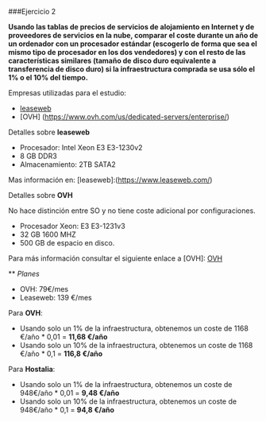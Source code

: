 ###Ejercicio 2

**Usando las tablas de precios de servicios de alojamiento en Internet y de proveedores de servicios en la nube, comparar el coste durante un año de un ordenador con un procesador estándar (escogerlo de forma que sea el mismo tipo de procesador en los dos vendedores) y con el resto de las características similares (tamaño de disco duro equivalente a transferencia de disco duro) si la infraestructura comprada se usa sólo el 1% o el 10% del tiempo.**

Empresas utilizadas para el estudio:

* [leaseweb](https://www.leaseweb.com/dedicated-servers/single-processor?processorCount=1)
* [OVH] (https://www.ovh.com/us/dedicated-servers/enterprise/)

Detalles sobre **leaseweb**

* Procesador: Intel  Xeon E3 E3-1230v2
* 8 GB DDR3
* Almacenamiento: 2TB SATA2

Mas información en: [leaseweb]:(https://www.leaseweb.com/)


Detalles sobre **OVH**

No hace distinción entre SO y no tiene coste adicional por configuraciones.

* Procesador Xeon: E3 E3-1231v3
* 32 GB 1600 MHZ
* 500 GB de espacio en disco.


Para más información consultar el siguiente enlace a [OVH]: 
[OVH]( http://www.ovh.es/hosting/hosting-profesional.xml)


** *Planes*
* OVH: 79€/mes
* Leaseweb: 139 €/mes

Para **OVH**:

* Usando solo un 1% de la infraestructura, obtenemos un coste de 1168 €/año * 0,01 = **11,68 €/año**
* Usando solo un 10% de la infraestructura, obtenemos un coste de 1168 €/año * 0,1 = **116,8 €/año**

Para **Hostalia**:

* Usando solo un 1% de la infraestructura, obtenemos un coste de 948€/año * 0,01 = **9,48 €/año**
* Usando solo un 10% de la infraestructura, obtenemos un coste de 948€/año * 0,1 = **94,8 €/año**